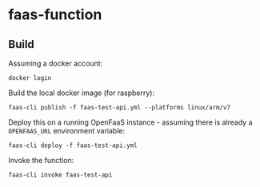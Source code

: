 # faas-function

## Build

Assuming a docker account:

```
docker login
````

Build the local docker image (for raspberry):

```
faas-cli publish -f faas-test-api.yml --platforms linux/arm/v7
```

Deploy this on a running OpenFaaS instance - assuming there is already a `OPENFAAS_URL` environment variable:

```
faas-cli deploy -f faas-test-api.yml
```

Invoke the function:

```
faas-cli invoke faas-test-api


```
